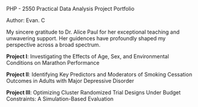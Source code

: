 PHP - 2550 Practical Data Analysis Project Portfolio

Author: Evan. C

My sincere gratitude to Dr. Alice Paul for her exceptional teaching and unwavering support. Her guidences have profoundly shaped my perspective across a broad spectrum.

**Project I**: Investigating the Effects of Age, Sex, and Environmental Conditions on Marathon Performance

**Project II**: Identifying Key Predictors and Moderators of Smoking Cessation Outcomes in Adults with Major Depressive Disorder

**Project III**: Optimizing Cluster Randomized Trial Designs Under Budget Constraints: A Simulation-Based Evaluation
